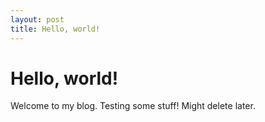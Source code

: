 ```yaml
---
layout: post
title: Hello, world!
---
```

# Hello, world!

Welcome to my blog. Testing some stuff! Might delete later.
